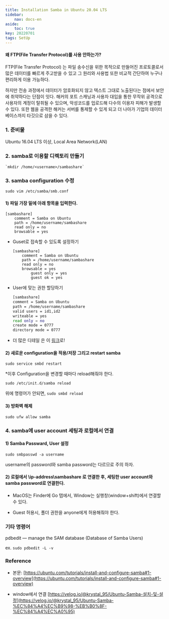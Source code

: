 ```yaml
---
title: Installation Samba in Ubuntu 20.04 LTS
sidebar:
    nav: docs-en
aside:
    toc: true
key: 20220701
tags: SetUp
---
```

#### 왜 FTP(File Transfer Protocol)를 사용 안하는가?

FTP(File Transfer Protocol) 는 파일 송수신을 위한 목적으로 만들어진 프로토콜로서 많은 데이터를 빠르게 주고받을 수 있고 그 원리와 사용법 또한 비교적 간단하여 누구나 편리하게 이용 가능하다. 

하지만 전송 과정에서 데이터가 암호화되지 않고 텍스트 그대로 노출된다는 점에서 보안에 취약하다는 단점이 잇다. 해커의 포트 스캐닝과 사용자 대입을 통한 무작위 공격으로 사용자의 계정이 탈취될 수 있으며, 악성코드를 업로드해 다수의 이용자 피해가 발생할 수 있다. 또한 웹을 공격한 해커는 서버를 통제할 수 있게 되고 더 나아가 기업의 데이터베이스까지 타깃으로 삼을 수 있다.

### 1. 준비물

Ubuntu 16.04 LTS 이상, Local Area Network(LAN)

### 2. samba로 이용할 디렉토리 만들기
    
    `mkdir /home/<username>/sambashare`
    
### 3. samba configuration 수정
    
`sudo vim /etc/samba/smb.conf`

#### 1) 파일 가장 밑에 아래 항목을 입력한다.
    
```
[sambashare]
    comment = Samba on Ubuntu
    path = /home/username/sambashare
    read only = no
    browsable = yes
```

- Guset로 접속할 수 있도록 설정하기
    
    ```
    [sambashare]
        comment = Samba on Ubuntu
        path = /home/username/sambashare
        read only = no
        browsable = yes
            guest only = yes
            guest ok = yes
    ```
    
- User에 맞는 권한 할당하기
    
    ```bash
    [sambashare]
    comment = Samba on Ubuntu
    path = /home/username/sambashare
    valid users = id1,id2
    writeable = yes
    read only = no
    create mode = 0777
    directory mode = 0777
    ```
    
- 더 많은 디테일 은 이 [링크](https://help.ubuntu.com/community/Samba/SambaServerGuide?_ga=2.39460963.1347981673.1656592978-926832432.1656313274)로!

#### 2) 새로운 configuration을 적용/저장 그리고 restart samba
    
`sudo service smbd restart`

*이후 Configuration을 변경할 때마다 reload해줘야 한다.

`sudo /etc/init.d/samba reload`

위에 명령어가 안되면, `sudo smbd reload`
    
#### 3) 방화벽 해제

`sudo ufw allow samba`

### 4. samba에 user account 세팅과 로컬에서 연결

#### 1) Samba Passward, User 설정

 `sudo smbpasswd -a username`

username의 password와 samba password는 다르므로 주의 하자. 
    
#### 2) 로컬에서 \\ip-address\sambashare 로 연결한 후, 세팅한 user account와 samba password로 연결한다.

- MacOS는 Finder에 Go 탭에서, Window는 실행창(window+shift)에서 연결할 수 있다.

- Guest 허용시, 폴더 권한을 anyone에게 허용해줘야 한다.

### 기타 명령어

pdbedit — manage the SAM database (Database of Samba Users)

ex. `sudo pdbedit -L -v`

### Reference

- 본문: [https://ubuntu.com/tutorials/install-and-configure-samba#1-overview](https://ubuntu.com/tutorials/install-and-configure-samba#1-overview)

- window에서 연결 [https://velog.io/@krystal_95/Ubuntu-Samba-설치-및-설정](https://velog.io/@krystal_95/Ubuntu-Samba-%EC%84%A4%EC%B9%98-%EB%B0%8F-%EC%84%A4%EC%A0%95)

